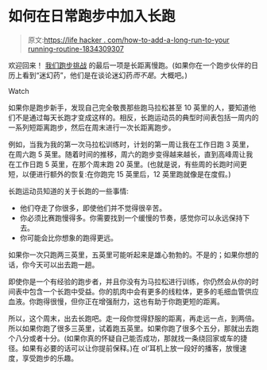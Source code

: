 # 如何在日常跑步中加入长跑

> 原文:[https://life hacker . com/how-to-add-a-long-run-to-your running-routine-1834309307](https://lifehacker.com/how-to-add-a-long-run-to-your-running-routine-1834309307)

欢迎回来！ [我们跑步挑战](https://lifehacker.com/happy-spring-were-running-again-1833723734) 的最后一项是长距离慢跑。(如果你在一个跑步伙伴的日历上看到“迷幻药”，他们是在谈论迷幻药*而不是*。大概吧。)

Watch

如果你是跑步新手，发现自己完全敬畏那些跑马拉松甚至 10 英里的人，要知道他们不是通过每天长跑才变成这样的。相反，长跑运动员的典型时间表包括一周内的一系列短距离跑步，然后在周末进行一次长距离跑步。

例如，当我为我的第一次马拉松训练时，计划的第一周让我在工作日跑 3 英里，在周六跑 5 英里。随着时间的推移，周六的跑步变得越来越长，直到高峰周让我在工作日跑 5 英里，在那个周末跑 20 英里。(也就是说，有些周的长跑时间更短，以便进行额外的恢复:在你跑完 15 英里后，12 英里跑就像是在度假。)

长跑运动员知道的关于长跑的一些事情:

*   他们夺走了你很多，即使他们并不觉得很辛苦。
*   你必须比赛跑慢得多。你需要找到一个缓慢的节奏，感觉你可以永远保持下去。
*   你可能会比你想象的跑得更远。

如果你一次只跑两三英里，五英里可能听起来是雄心勃勃的。不是的；如果你想的话，你今天可以出去跑一趟。

即使你是一个有经验的跑步者，并且你没有为马拉松进行训练，你仍然会从你的时间表中包含一个长跑中受益。你的肌肉中会有更多的线粒体，更多的毛细血管供应血液。你跑得很慢，但你正在增强耐力，这也有助于你跑更短的距离。

所以，这个周末，出去长跑吧。走一段你觉得舒服的距离，再走远一点，到两倍。所以如果你跑了很多三英里，试着跑五英里。如果你跑了很多个五分，那就出去跑个八分或者十分。(如果你真的怀疑自己能否成功，那就找一条绕回家或车的捷径。如果有必要的话可以让你提前保释。)在 ol’耳机上放一段好的播客，放慢速度，享受跑步的乐趣。